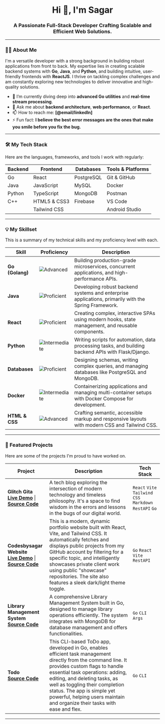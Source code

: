 <div align="center">
  <h1 align="center">Hi 👋, I'm Sagar</h1>
  <h3 align="center">A Passionate Full-Stack Developer Crafting Scalable and Efficient Web Solutions.</h3>
</div>

---

### 👨‍💻 About Me

I'm a versatile developer with a strong background in building robust applications from front to back. My expertise lies in creating scalable backend systems with **Go**, **Java**, and **Python**, and building intuitive, user-friendly frontends with **ReactJS**. I thrive on tackling complex challenges and am constantly exploring new technologies to deliver innovative and high-quality solutions.

- 🌱 I’m currently diving deep into **advanced Go utilities** and **real-time stream processing**.
- 💬 Ask me about **backend architecture**, **web performance**, or **React**.
- 📫 How to reach me: **[@email/linkedIn]**
- ⚡ Fun fact: **I believe the best error messages are the ones that make you smile before you fix the bug.**

---
### 🛠️ My Tech Stack

Here are the languages, frameworks, and tools I work with regularly:

| Backend         | Frontend        | Databases      | Tools & Platforms    |
| --------------- | --------------- | -------------- | -------------------- |
| Go              | React           | PostgreSQL     | Git & GitHub         |
| Java            | JavaScript      | MySQL          | Docker               |
| Python          | TypeScript      | MongoDB        | Postman              |
| C++             | HTML5 & CSS3    | Firebase       | VS Code              |
|                 | Tailwind CSS    |                | Android Studio       |

---

### 💡 My Skillset

This is a summary of my technical skills and my proficiency level with each.

| Skill           | Proficiency                                                                                                   | Description                                                                                       |
| --------------- | ------------------------------------------------------------------------------------------------------------- | ------------------------------------------------------------------------------------------------- |
| **Go (Golang)** | ![Advanced](https://img.shields.io/badge/Advanced-4CAF50?style=for-the-badge)                                 | Building production-grade microservices, concurrent applications, and high-performance APIs.      |
| **Java** | ![Proficient](https://img.shields.io/badge/Proficient-2196F3?style=for-the-badge)                              | Developing robust backend systems and enterprise applications, primarily with the Spring Framework. |
| **React** | ![Proficient](https://img.shields.io/badge/Proficient-2196F3?style=for-the-badge)                              | Creating complex, interactive SPAs using modern hooks, state management, and reusable components. |
| **Python** | ![Intermediate](https://img.shields.io/badge/Intermediate-FFC107?style=for-the-badge)                         | Writing scripts for automation, data processing tasks, and building backend APIs with Flask/Django. |
| **Databases** | ![Proficient](https://img.shields.io/badge/Proficient-2196F3?style=for-the-badge)                              | Designing schemas, writing complex queries, and managing databases like PostgreSQL and MongoDB.   |
| **Docker** | ![Intermediate](https://img.shields.io/badge/Intermediate-FFC107?style=for-the-badge)                         | Containerizing applications and managing multi-container setups with Docker Compose for development. |
| **HTML & CSS** | ![Advanced](https://img.shields.io/badge/Advanced-4CAF50?style=for-the-badge)                                 | Crafting semantic, accessible markup and responsive layouts with modern CSS and Tailwind CSS.     |

---

### 🚀 Featured Projects

Here are some of the projects I'm proud to have worked on.

| Project                                     | Description                                                                                                                                                             | Tech Stack                             |
| ------------------------------------------- | ----------------------------------------------------------------------------------------------------------------------------------------------------------------------- | -------------------------------------- |
| **Glitch Gita**<br/>[**Live Demo**](https://blog.codesbysagar.com) \| [**Source Code**](https://github.com/codesbysagar/glitch-gita) | A tech blog exploring the intersection of modern technology and timeless philosophy. It's a space to find wisdom in the errors and lessons in the bugs of our digital world. | `React` `Vite` `Tailwind CSS` `Markdown` `RestAPI` `Go`|
| **Codesbysagar Website**<br/>[**Live Demo**](codesbysagar.com) \| [**Source Code**](https://github.com/codesbysagar/codesbysagar_website) | This is a modern, dynamic portfolio website built with React, Vite, and Tailwind CSS. It automatically fetches and displays public projects from my GitHub account by filtering for a specific topic, and intelligently showcases private client work using public "showcase" repositories. The site also features a sleek dark/light theme toggle. | `Go` `React` `Vite` `RestAPI` |
| **Library Management System**<br/> [**Source Code**](https://github.com/codesbysagar/Library_Management_System_Backend) | A comprehensive Library Management System built in Go, designed to manage library operations efficiently. The system integrates with MongoDB for database management and offers functionalities. | `Go` `CLI` `Args` |
| **Todo**<br/> [**Source Code**](https://github.com/codesbysagar/TODO) | This CLI-based ToDo app, developed in Go, enables efficient task management directly from the command line. It provides custom flags to handle essential task operations: adding, editing, and deleting tasks, as well as toggling their completion status. The app is simple yet powerful, helping users maintain and organize their tasks with ease and flex. | `Go` `CLI` |

---
